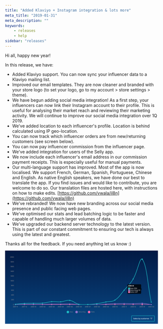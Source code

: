 ```yaml
---
title: "Added Klaviyo + Instagram integration & lots more"
meta_title: "2019-01-31"
meta_description: ""
keywords:
    - releases
    - help
sidebar: "releases"
---
```


Hi all, happy new year!

In this release, we have:

* Added Klaviyo support. You can now sync your influencer data to a Klaviyo mailing list.
* Improved our email templates. They are now cleaner and branded with your store logo (to set your logo, go to my account > store settings > theme).
* We have begun adding social media integration! As a first step, your influencers can now link their Instagram account to their profile. This is useful for analysing their market reach and reviewing their marketing activity. We will continue to improve our social media integration over 1Q 2019.
* We've added location to each influencer's profile. Location is behind calculated using IP geo-location.
* You can now track which influencer orders are from new/returning customers (see screen below).
* You can now pay influencer commission from the influencer page.
* We've added integration for users of the Selly app.
* We now include each influencer's email address in our commission payment receipts. This is especially useful for manual payments.
* Our multi-language support has improved. Most of the app is now localised. We support French, German, Spanish, Portuguese, Chinese and English. As native English speakers, we have done our best to translate the app. If you find issues and would like to contribute, you are welcome to do so. Our translation files are hosted here, with instructions on how to make edits. [https://github.com/vwala/il8n](https://github.com/vwala/il8n)
* We've rebranded! We now have new branding across our social media presence and public facing web pages.
* We've optimised our stats and lead batching logic to be faster and capable of handling much larger volumes of data.
* We've upgraded our backend server technology to the latest version. This is part of our constant commitment to ensuring our tech is always using the latest and greatest.

Thanks all for the feedback. If you need anything let us know :)

![](/images/releases/2019-02-03-13-06-46.png)